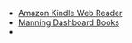 - [Amazon Kindle Web Reader](https://read.amazon.com/kindle-library)
- [Manning Dashboard Books](https://www.manning.com/dashboard/index?filter=book&order=purchaseDate&sort=desc)
- 